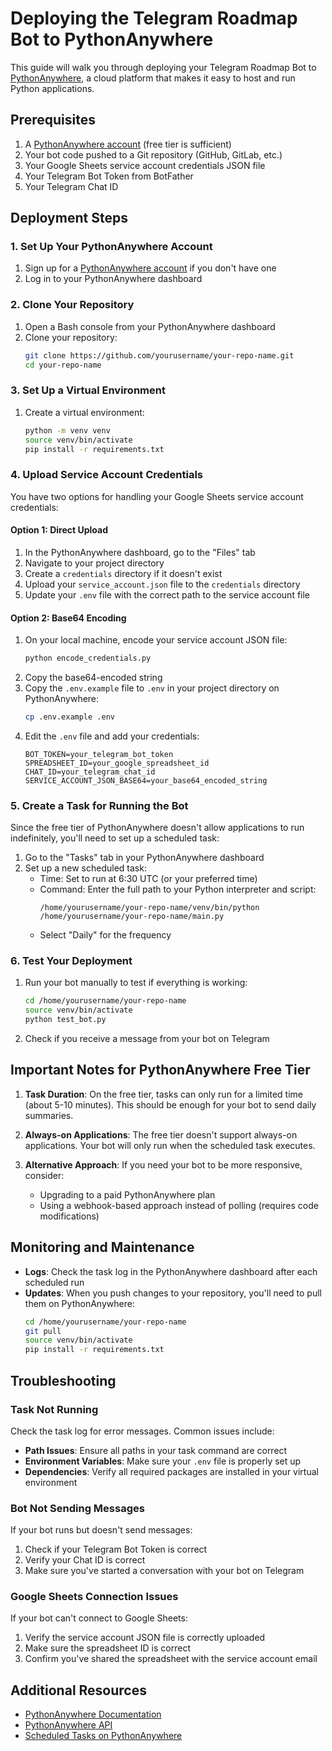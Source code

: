 # Deploying the Telegram Roadmap Bot to PythonAnywhere

This guide will walk you through deploying your Telegram Roadmap Bot to [PythonAnywhere](https://www.pythonanywhere.com/), a cloud platform that makes it easy to host and run Python applications.

## Prerequisites

1. A [PythonAnywhere account](https://www.pythonanywhere.com/registration/register/beginner/) (free tier is sufficient)
2. Your bot code pushed to a Git repository (GitHub, GitLab, etc.)
3. Your Google Sheets service account credentials JSON file
4. Your Telegram Bot Token from BotFather
5. Your Telegram Chat ID

## Deployment Steps

### 1. Set Up Your PythonAnywhere Account

1. Sign up for a [PythonAnywhere account](https://www.pythonanywhere.com/registration/register/beginner/) if you don't have one
2. Log in to your PythonAnywhere dashboard

### 2. Clone Your Repository

1. Open a Bash console from your PythonAnywhere dashboard
2. Clone your repository:
   ```bash
   git clone https://github.com/yourusername/your-repo-name.git
   cd your-repo-name
   ```

### 3. Set Up a Virtual Environment

1. Create a virtual environment:
   ```bash
   python -m venv venv
   source venv/bin/activate
   pip install -r requirements.txt
   ```

### 4. Upload Service Account Credentials

You have two options for handling your Google Sheets service account credentials:

#### Option 1: Direct Upload

1. In the PythonAnywhere dashboard, go to the "Files" tab
2. Navigate to your project directory
3. Create a `credentials` directory if it doesn't exist
4. Upload your `service_account.json` file to the `credentials` directory
5. Update your `.env` file with the correct path to the service account file

#### Option 2: Base64 Encoding

1. On your local machine, encode your service account JSON file:
   ```bash
   python encode_credentials.py
   ```
2. Copy the base64-encoded string
3. Copy the `.env.example` file to `.env` in your project directory on PythonAnywhere:
   ```bash
   cp .env.example .env
   ```
4. Edit the `.env` file and add your credentials:
   ```
   BOT_TOKEN=your_telegram_bot_token
   SPREADSHEET_ID=your_google_spreadsheet_id
   CHAT_ID=your_telegram_chat_id
   SERVICE_ACCOUNT_JSON_BASE64=your_base64_encoded_string
   ```

### 5. Create a Task for Running the Bot

Since the free tier of PythonAnywhere doesn't allow applications to run indefinitely, you'll need to set up a scheduled task:

1. Go to the "Tasks" tab in your PythonAnywhere dashboard
2. Set up a new scheduled task:
   - Time: Set to run at 6:30 UTC (or your preferred time)
   - Command: Enter the full path to your Python interpreter and script:
     ```
     /home/yourusername/your-repo-name/venv/bin/python /home/yourusername/your-repo-name/main.py
     ```
   - Select "Daily" for the frequency

### 6. Test Your Deployment

1. Run your bot manually to test if everything is working:
   ```bash
   cd /home/yourusername/your-repo-name
   source venv/bin/activate
   python test_bot.py
   ```
2. Check if you receive a message from your bot on Telegram

## Important Notes for PythonAnywhere Free Tier

1. **Task Duration**: On the free tier, tasks can only run for a limited time (about 5-10 minutes). This should be enough for your bot to send daily summaries.

2. **Always-on Applications**: The free tier doesn't support always-on applications. Your bot will only run when the scheduled task executes.

3. **Alternative Approach**: If you need your bot to be more responsive, consider:
   - Upgrading to a paid PythonAnywhere plan
   - Using a webhook-based approach instead of polling (requires code modifications)

## Monitoring and Maintenance

- **Logs**: Check the task log in the PythonAnywhere dashboard after each scheduled run
- **Updates**: When you push changes to your repository, you'll need to pull them on PythonAnywhere:
  ```bash
  cd /home/yourusername/your-repo-name
  git pull
  source venv/bin/activate
  pip install -r requirements.txt
  ```

## Troubleshooting

### Task Not Running

Check the task log for error messages. Common issues include:

- **Path Issues**: Ensure all paths in your task command are correct
- **Environment Variables**: Make sure your `.env` file is properly set up
- **Dependencies**: Verify all required packages are installed in your virtual environment

### Bot Not Sending Messages

If your bot runs but doesn't send messages:

1. Check if your Telegram Bot Token is correct
2. Verify your Chat ID is correct
3. Make sure you've started a conversation with your bot on Telegram

### Google Sheets Connection Issues

If your bot can't connect to Google Sheets:

1. Verify the service account JSON file is correctly uploaded
2. Make sure the spreadsheet ID is correct
3. Confirm you've shared the spreadsheet with the service account email

## Additional Resources

- [PythonAnywhere Documentation](https://help.pythonanywhere.com/)
- [PythonAnywhere API](https://help.pythonanywhere.com/pages/API/)
- [Scheduled Tasks on PythonAnywhere](https://help.pythonanywhere.com/pages/ScheduledTasks/)
